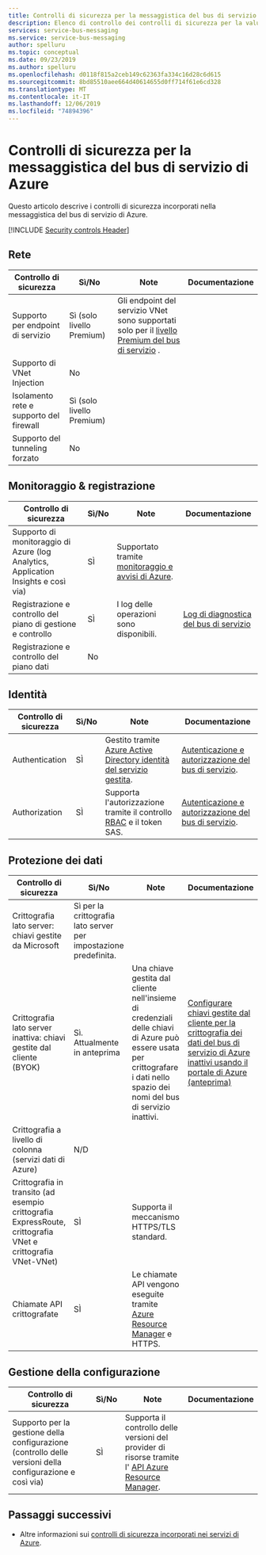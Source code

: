 ```yaml
---
title: Controlli di sicurezza per la messaggistica del bus di servizio di Azure
description: Elenco di controllo dei controlli di sicurezza per la valutazione della messaggistica del bus di servizio di Azure
services: service-bus-messaging
ms.service: service-bus-messaging
author: spelluru
ms.topic: conceptual
ms.date: 09/23/2019
ms.author: spelluru
ms.openlocfilehash: d0118f815a2ceb149c62363fa334c16d28c6d615
ms.sourcegitcommit: 8bd85510aee664d40614655d0ff714f61e6cd328
ms.translationtype: MT
ms.contentlocale: it-IT
ms.lasthandoff: 12/06/2019
ms.locfileid: "74894396"
---
```

# <a name="security-controls-for-azure-service-bus-messaging"></a>Controlli di sicurezza per la messaggistica del bus di servizio di Azure

Questo articolo descrive i controlli di sicurezza incorporati nella messaggistica del bus di servizio di Azure.

[!INCLUDE [Security controls Header](../../includes/security-controls-header.md)]

## <a name="network"></a>Rete

| Controllo di sicurezza | Sì/No | Note | Documentazione |
|---|---|--|--|
| Supporto per endpoint di servizio| Sì (solo livello Premium) | Gli endpoint del servizio VNet sono supportati solo per il [livello Premium del bus di servizio](service-bus-premium-messaging.md) . |  |
| Supporto di VNet Injection| No | |  |
| Isolamento rete e supporto del firewall| Sì (solo livello Premium) |  |  |
| Supporto del tunneling forzato| No |  |  |

## <a name="monitoring--logging"></a>Monitoraggio & registrazione

| Controllo di sicurezza | Sì/No | Note| Documentazione |
|---|---|--|--|
| Supporto di monitoraggio di Azure (log Analytics, Application Insights e così via)| SÌ | Supportato tramite [monitoraggio e avvisi di Azure](service-bus-metrics-azure-monitor.md). |  |
| Registrazione e controllo del piano di gestione e controllo| SÌ | I log delle operazioni sono disponibili.  | [Log di diagnostica del bus di servizio](service-bus-diagnostic-logs.md) |
| Registrazione e controllo del piano dati| No |  |

## <a name="identity"></a>Identità

| Controllo di sicurezza | Sì/No | Note| Documentazione |
|---|---|--|--|
| Authentication| SÌ | Gestito tramite [Azure Active Directory identità del servizio gestita](service-bus-managed-service-identity.md).| [Autenticazione e autorizzazione del bus di servizio](service-bus-authentication-and-authorization.md). |
| Authorization| SÌ | Supporta l'autorizzazione tramite il controllo [RBAC](authenticate-application.md) e il token SAS. | [Autenticazione e autorizzazione del bus di servizio](service-bus-authentication-and-authorization.md). |

## <a name="data-protection"></a>Protezione dei dati

| Controllo di sicurezza | Sì/No | Note | Documentazione |
|---|---|--|--|
| Crittografia lato server: chiavi gestite da Microsoft |  Sì per la crittografia lato server per impostazione predefinita. |  |  |
| Crittografia lato server inattiva: chiavi gestite dal cliente (BYOK) | Sì. Attualmente in anteprima | Una chiave gestita dal cliente nell'insieme di credenziali delle chiavi di Azure può essere usata per crittografare i dati nello spazio dei nomi del bus di servizio inattivi. | [Configurare chiavi gestite dal cliente per la crittografia dei dati del bus di servizio di Azure inattivi usando il portale di Azure (anteprima)](configure-customer-managed-key.md)  |
| Crittografia a livello di colonna (servizi dati di Azure)| N/D | |   |
| Crittografia in transito (ad esempio crittografia ExpressRoute, crittografia VNet e crittografia VNet-VNet)| SÌ | Supporta il meccanismo HTTPS/TLS standard. |   |
| Chiamate API crittografate| SÌ | Le chiamate API vengono eseguite tramite [Azure Resource Manager](../azure-resource-manager/index.yml) e HTTPS. |   |

## <a name="configuration-management"></a>Gestione della configurazione

| Controllo di sicurezza | Sì/No | Note| Documentazione |
|---|---|--|--|
| Supporto per la gestione della configurazione (controllo delle versioni della configurazione e così via)| SÌ | Supporta il controllo delle versioni del provider di risorse tramite l' [API Azure Resource Manager](/rest/api/resources/).|   |

## <a name="next-steps"></a>Passaggi successivi

- Altre informazioni sui [controlli di sicurezza incorporati nei servizi di Azure](../security/fundamentals/security-controls.md).
